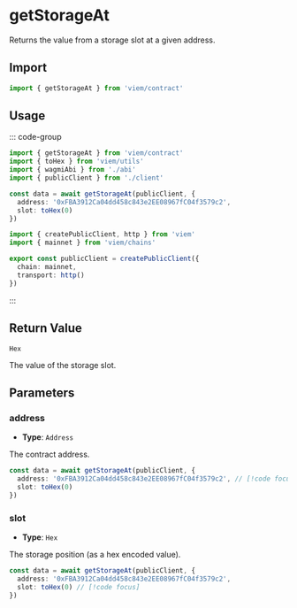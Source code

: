 # getStorageAt

Returns the value from a storage slot at a given address.

## Import

```ts
import { getStorageAt } from 'viem/contract'
```

## Usage

::: code-group

```ts [example.ts]
import { getStorageAt } from 'viem/contract'
import { toHex } from 'viem/utils'
import { wagmiAbi } from './abi'
import { publicClient } from './client'

const data = await getStorageAt(publicClient, {
  address: '0xFBA3912Ca04dd458c843e2EE08967fC04f3579c2',
  slot: toHex(0)
})
```

```ts [client.ts]
import { createPublicClient, http } from 'viem'
import { mainnet } from 'viem/chains'

export const publicClient = createPublicClient({
  chain: mainnet,
  transport: http()
})
```

:::

## Return Value

`Hex`

The value of the storage slot.

## Parameters

### address

- **Type**: `Address`

The contract address.

```ts
const data = await getStorageAt(publicClient, {
  address: '0xFBA3912Ca04dd458c843e2EE08967fC04f3579c2', // [!code focus]
  slot: toHex(0)
})
```

### slot

- **Type**: `Hex`

The storage position (as a hex encoded value).

```ts
const data = await getStorageAt(publicClient, {
  address: '0xFBA3912Ca04dd458c843e2EE08967fC04f3579c2',
  slot: toHex(0) // [!code focus]
})
```

